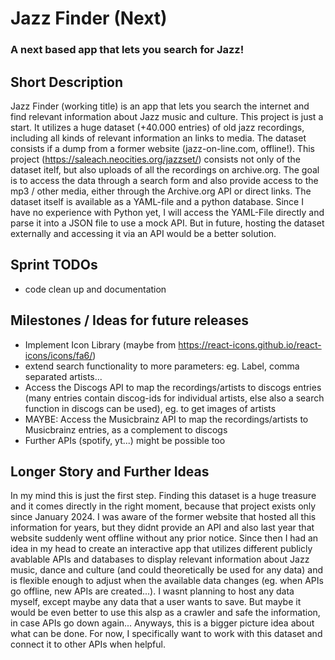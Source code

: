 # Jazz Finder (Next)

### A next based app that lets you search for Jazz!

## Short Description

Jazz Finder (working title) is an app that lets you search the internet and find relevant information about Jazz music and culture. This project is just a start. It utilizes a huge dataset (+40.000 entries) of old jazz recordings, including all kinds of relevant information an links to media. The dataset consists if a dump from a former website (jazz-on-line.com, offline!). This project (https://saleach.neocities.org/jazzset/) consists not only of the dataset itelf, but also uploads of all the recordings on archive.org. The goal is to access the data through a search form and also provide access to the mp3 / other media, either through the Archive.org API or direct links. The dataset itself is available as a YAML-file and a python database. Since I have no experience with Python yet, I will access the YAML-File directly and parse it into a JSON file to use a mock API. But in future, hosting the dataset externally and accessing it via an API would be a better solution.

## Sprint TODOs

- code clean up and documentation

## Milestones / Ideas for future releases

- Implement Icon Library (maybe from https://react-icons.github.io/react-icons/icons/fa6/)
- extend search functionality to more parameters: eg. Label, comma separated artists...
- Access the Discogs API to map the recordings/artists to discogs entries (many entries contain discog-ids for individual artists, else also a search function in discogs can be used), eg. to get images of artists
- MAYBE: Access the Musicbrainz API to map the recordings/artists to Musicbrainz entries, as a complement to discogs
- Further APIs (spotify, yt...) might be possible too

## Longer Story and Further Ideas

In my mind this is just the first step. Finding this dataset is a huge treasure and it comes directly in the right moment, because that project exists only since January 2024. I was aware of the former website that hosted all this information for years, but they didnt provide an API and also last year that website suddenly went offline without any prior notice. Since then I had an idea in my head to create an interactive app that utilizes different publicly avablable APIs and databases to display relevant information about Jazz music, dance and culture (and could theoretically be used for any data) and is flexible enough to adjust when the available data changes (eg. when APIs go offline, new APIs are created...). I wasnt planning to host any data myself, except maybe any data that a user wants to save. But maybe it would be even better to use this alsp as a crawler and safe the information, in case APIs go down again... Anyways, this is a bigger picture idea about what can be done. For now, I specifically want to work with this dataset and connect it to other APIs when helpful.

